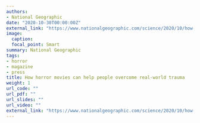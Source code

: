 ```yaml
---
authors:
- National Geographic
date: "2020-10-30T00:00:00Z"
external_link: "https://www.nationalgeographic.com/science/2020/10/how-horror-movies-can-help-overcome-trauma-and-relieve-stress/"
image:
  caption:
  focal_point: Smart
summary: National Geographic
tags:
- horror
- magazine
- press
title: How horror movies can help people overcome real-world trauma
weight: 1
url_code: ""
url_pdf: ""
url_slides: ""
url_video: ""
external_link: "https://www.nationalgeographic.com/science/2020/10/how-horror-movies-can-help-overcome-trauma-and-relieve-stress/"
---
```

